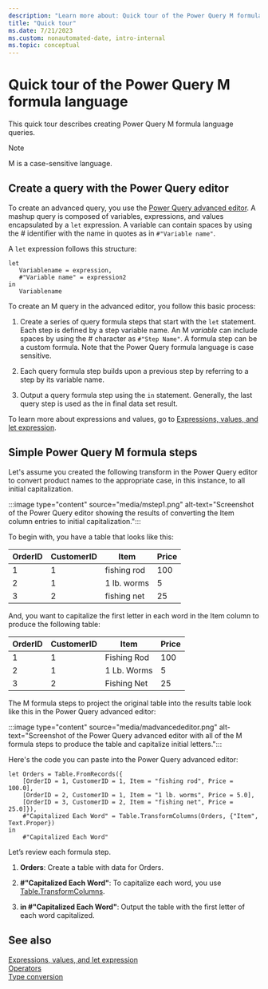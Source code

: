 ```yaml
---
description: "Learn more about: Quick tour of the Power Query M formula language"
title: "Quick tour"
ms.date: 7/21/2023
ms.custom: nonautomated-date, intro-internal
ms.topic: conceptual
---
```

# Quick tour of the Power Query M formula language

This quick tour describes creating Power Query M formula language queries.  
  
> [!NOTE]  
> M is a case-sensitive language.  
  
## Create a query with the Power Query editor  

To create an advanced query, you use the [Power Query advanced editor](/power-query/power-query-ui#the-advanced-editor). A mashup query is composed of variables, expressions, and values encapsulated by a `let` expression. A variable can contain spaces by using the # identifier with the name in quotes as in `#"Variable name"`.  
  
A `let` expression follows this structure:  
  
```powerquery-m
let  
   Variablename = expression,  
   #"Variable name" = expression2  
in   
   Variablename  
```  

To create an M query in the advanced editor, you follow this basic process:  
  
1. Create a series of query formula steps that start with the `let` statement. Each step is defined by a step variable name. An M _variable_ can include spaces by using the # character as `#"Step Name"`. A formula step can be a custom formula. Note that the Power Query formula language is case sensitive.  
  
2. Each query formula step builds upon a previous step by referring to a step by its variable name.  
  
3. Output a query formula step using the `in` statement. Generally, the last query step is used as the in final data set result.  

To learn more about expressions and values, go to [Expressions, values, and let expression](expressions-values-and-let-expression.md).  
  
## Simple Power Query M formula steps  

Let's assume you created the following transform in the Power Query editor to convert product names to the appropriate case, in this instance, to all initial capitalization.

:::image type="content" source="media/mstep1.png" alt-text="Screenshot of the Power Query editor showing the results of converting the Item column entries to initial capitalization.":::
  
To begin with, you have a table that looks like this:
  
|OrderID|CustomerID|Item|Price|  
|-----------|--------------|--------|---------|  
|1|1|fishing rod|100|  
|2|1|1 lb. worms|5|  
|3|2|fishing net|25|  
  
And, you want to capitalize the first letter in each word in the Item column to produce the following table:
  
|OrderID|CustomerID|Item|Price|  
|-----------|--------------|--------|---------|  
|1|1|Fishing Rod|100|  
|2|1|1 Lb. Worms|5|  
|3|2|Fishing Net|25|  
  
The M formula steps to project the original table into the results table look like this in the Power Query advanced editor:

:::image type="content" source="media/madvancededitor.png" alt-text="Screenshot of the Power Query advanced editor with all of the M formula steps to produce the table and capitalize initial letters.":::
  
Here's the code you can paste into the Power Query advanced editor:
  
```powerquery-m
let Orders = Table.FromRecords({  
    [OrderID = 1, CustomerID = 1, Item = "fishing rod", Price = 100.0],  
    [OrderID = 2, CustomerID = 1, Item = "1 lb. worms", Price = 5.0],  
    [OrderID = 3, CustomerID = 2, Item = "fishing net", Price = 25.0]}),  
    #"Capitalized Each Word" = Table.TransformColumns(Orders, {"Item", Text.Proper})  
in  
    #"Capitalized Each Word"  
```  

Let’s review each formula step.

1. **Orders**: Create a table with data for Orders.

2. **#"Capitalized Each Word"**: To capitalize each word, you use [Table.TransformColumns](table-transformcolumns.md).

3. **in #"Capitalized Each Word"**: Output the table with the first letter of each word capitalized.  
  
## See also  

[Expressions, values, and let expression](expressions-values-and-let-expression.md)  
[Operators](operators.md)  
[Type conversion](type-conversion.md)
